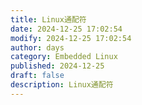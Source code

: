 ```yaml
---
title: Linux通配符
date: 2024-12-25 17:02:54
modify: 2024-12-25 17:02:54
author: days
category: Embedded Linux
published: 2024-12-25
draft: false
description: Linux通配符
---
```


